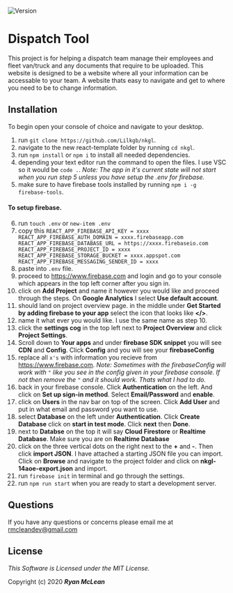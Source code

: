 
![Version](https://img.shields.io/badge/Version-1.0-brightgreen?style=for-the-badge)

# Dispatch Tool

This project is for helping a dispatch team manage their employees and fleet van/truck and any documents that require to be uploaded. This website is designed to be a website where all your information can be accessable to your team. A website thats easy to navigate and get to where you need to be to change information. 

## Installation

To begin open your console of choice and navigate to your desktop.

1) run `git clone https://github.com/Lilkgb/nkgl`.
2) navigate to the new react-template folder by running `cd nkgl`.
3) run `npm install` or `npm i` to install all needed dependencies.
4) depending your text editor run the command to open the files. I use VSC so it would be `code .`.
*Note: The app in it's current state will not start when you run step 5 unless you have setup the .env for firebase.*
5) make sure to have firebase tools installed by running `npm i -g firebase-tools`.

#### To setup firebase.

6) run `touch .env` or `new-item .env`
7) copy this `
REACT_APP_FIREBASE_API_KEY = xxxx
REACT_APP_FIREBASE_AUTH_DOMAIN = xxxx.firebaseapp.com
REACT_APP_FIREBASE_DATABASE_URL = https://xxxx.firebaseio.com
REACT_APP_FIREBASE_PROJECT_ID = xxxx
REACT_APP_FIREBASE_STORAGE_BUCKET = xxxx.appspot.com
REACT_APP_FIREBASE_MESSAGING_SENDER_ID = xxxx
`
8) paste into `.env` file.
9) proceed to https://www.firebase.com and login and go to your console which appears in the top left corner after you sign in.
10) click on **Add Project** and name it however you would like and proceed through the steps. On **Google Analytics** I select **Use default account**.
11) should land on project overview page. in the middle under **Get Started by adding firebase to your app** select the icon that looks like **</>**.
12) name it what ever you would like. I use the same name as step 10.
13) click the **settings cog** in the top left next to **Project Overview** and click **Project Settings**.
14) Scroll down to **Your apps** and under **firebase SDK snippet** you will see **CDN** and **Config**. Click **Config** and you will see your **firebaseConfig**
15) replace all `x's` with information you recieve from https://www.firebase.com.
*Note: Sometimes with the *firebaseConfig* will work with `"` like you see in the config given in your firebase console. If not then remove the `"` and it should work. Thats what I had to do.*
16) back in your firebase console. Click **Authentication** on the left. And click on **Set up sign-in method**. Select **Email/Password** and **enable**.
17) click on **Users** in the nav bar on top of the screen. Click **Add User** and put in what email and password you want to use.
18) select **Database** on the left under **Authentication**. Click **Create Database** click on **start in test mode**. Click **next** then **Done**.
19) next to **Databse** on the top it will say **Cloud Firestore** or **Realtime Database**. Make sure you are on **Realtime Database**
20) click on the three vertical dots on the right next to the **+** and **-**. Then click **import JSON**. I have attached a starting JSON file you can import. Click on **Browse** and navigate to the project folder and click on **nkgl-14aoe-export.json** and import.
21) run `firebase init` in terminal and go through the settings.
18) run `npm run start` when you are ready to start a development server.

## Questions

If you have any questions or concerns please email me at rmcleandev@gmail.com

## License

*This Software is Licensed under the MIT License.*

Copyright (c) 2020 **_Ryan McLean_**

